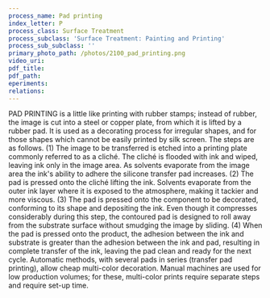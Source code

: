 ```yaml
---
process_name: Pad printing
index_letter: P
process_class: Surface Treatment
process_subclass: 'Surface Treatment: Painting and Printing'
process_sub_subclass: ''
primary_photo_path: /photos/2100_pad_printing.png
video_uri:
pdf_title:
pdf_path:
eperiments:
relations:
---
```


PAD PRINTING is a little like printing with rubber stamps; instead of rubber, the image is cut into a steel or copper plate, from which it is lifted by a rubber pad. It is used as a decorating process for irregular shapes, and for those shapes which cannot be easily printed by silk screen. The steps are as follows. (1) The image to be transferred is etched into a printing plate commonly referred to as a cliché. The cliché is flooded with ink and wiped, leaving ink only in the image area. As solvents evaporate from the image area the ink's ability to adhere the silicone transfer pad increases. (2) The pad is pressed onto the cliché lifting the ink. Solvents evaporate from the outer ink layer where it is exposed to the atmosphere, making it tackier and more viscous. (3) The pad is pressed onto the component to be decorated, conforming to its shape and depositing the ink. Even though it compresses considerably during this step, the contoured pad is designed to roll away from the substrate surface without smudging the image by sliding. (4) When the pad is pressed onto the product, the adhesion between the ink and substrate is greater than the adhesion between the ink and pad, resulting in complete transfer of the ink, leaving the pad clean and ready for the next cycle. Automatic methods, with several pads in series (transfer pad printing), allow cheap multi-color decoration. Manual machines are used for low production volumes; for these, multi-color prints require separate steps and require set-up time.

